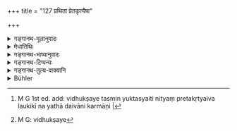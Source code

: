 +++
title = "127 प्रथिता प्रेतकृत्यैषा"

+++

<details><summary>गङ्गानथ-मूलानुवादः</summary>

This rite named “Pitrya,” performed on the Moonless Day is known as beneficial to the dead. To him who is intent on performing it, there always accrues benefit after death, offered according to human ordinances.—(127)
</details>

<details><summary>मेधातिथिः</summary>

न यथा दैवानि कर्माण्य् अदेवतार्थान्य् एवं पित्र्यं नाम तत्कर्मैतत् ।[^२२३] किं तर्हि, **प्रथिता** ख्याता वेदविदाम् **प्रेतकृत्या** प्रेतोपक्रिया । **विधुक्षये** । विधुश् चन्द्रस् तस्य क्षय अमावास्या । "तिथिक्षये" इति पाठान्तरम् । "**विधिक्षये**"[^२२४] इति तु पाठो निर्दुष्टः । एवं हि तत्र योजनम् । पित्र्यं नाम **विधि**चोदितं कर्म, **क्षये** गृहे । **तस्मिन्** कर्मणि पित्र्ये । **युक्तस्य** तत्परस्य । **नित्यं** कर्तुर् उपतिष्ठते । **प्रेतकृत्यैव** । तस्यापि प्रेतस्य कृत्या उपकारः श्राद्धादि पुत्रैः क्रियते । पुत्रपौत्रादिसंतत्यविच्छेदः श्राद्धफलम् अनेन प्रकारेण प्रतिपाद्यते । न च तत्फलकामस्यायम् अधिकारः, नित्यत्वस्य प्रतिपादितत्वात् । 


[^२२४]:
     M G: vidhukṣaye


[^२२३]:
     M G 1st ed. add: vidhukṣaye tasmin yuktasyaiti nityaṃ pretakṛtyaiva laukikī na yathā daivāni karmāṇi |

- <u>अन्ये</u> त्व् अधिकारान्तरम् इदं संतत्यविच्छेदकामस्येच्छन्ति । 

- **लौकिकी** इयं कर्तव्यता, स्मार्तेत्य् अर्थः ॥ ३.११७ ॥
</details>

<details><summary>गङ्गानथ-भाष्यानुवादः</summary>

‘Rites performed for the gods’ are not regarded as conferring any benefit on the gods; such, however, is not the case with this rite which is named ‘*Pitrya*.’ “What then?” It is ‘*known*,’ among people learned in the Vedas as ‘*beneficial to the dead*’—as conferring a benefit on the dead.

‘*On the moonless night*’—on the day on which there is no moon; *i.e*., the *amārasyā* day. Another residing is ‘*vidhikṣaye*.’ But the most faultless reading is ‘*vidhuhṣaye*.’ The meaning of the former would be that the rile named *Pitryā* is one that has been prescribed as to be done in the house.

‘*Upon this*’—upon this rite,—‘*he who is intent*’—he who is busy with its performance. To him there ‘*always accrues*,’ ‘*benefit after death*;’ *i.e*., for him also benefit after death is conferred by his sons performing the *śrāddha* and other rites for him.

What this means is that the continuity of the lines of one’s descendants—sons and grandsons—is the reward of performing *śrāddhas*. But this reward is not the incentive to its performance; as the rite has already been described as an obligatory one.

Others, however, have regarded this as indicating another incentive, for one desiring continuity of his line.

‘*Offered according to human ordinances*’:—*i.e*., this rite is performed according to rules laid down in the *Smṛtis*.—(127)
</details>

<details><summary>गङ्गानथ-टिप्पन्यः</summary>

‘*Vidhukṣaye*’—‘On the moonless day’.—Govindarāja reads ‘*vidhiḥ
kṣaye*’, which Medhātithi notes with approval, and explains as—the
‘*vidhi*’, *rite*, named—‘*nāma*’—‘*Pitrya*,’ is to be performed *in the
house*, ‘*kṣaye, gṛhe*.’
</details>

<details><summary>गङ्गानथ-तुल्य-वाक्यानि</summary>

*Gautama* (15.1).—‘One shall offer Śrāddha to Pitṛs on the moonless
day.’

*Viṣṇu* (76.1-2).—‘The moonless day, the three Aṣṭakās, the three
Anvaṣṭakās, the full-moon days of the month of Māgha, the thirteenth day
of the darker fortnight following after the full-moon day of the month
of Bhādra;—these are the occasions for obligatory Śrāddha, laid down by
Prajāpati; one not offering Śrāddha on these days falls into hell.’

*Baudhāyana* (2.8.1).—‘Offerings to Pitṛs are praiseworthy and conducive
to longevity, heaven and prosperity.’

*Prajāpati-Smṛti* (21).—‘If one performs Śrāddha on the moonless day,
with the help of Brāhmaṇas learned in the Veda, his Pitṛs become
satisfied and reward him with what he desires.’
</details>

<details><summary>Bühler</summary>

127	Famed is this rite for the dead, called (the sacrifice sacred to the manes (and performed) on the new-moon day; if a man is diligent in (performing) that, (the reward of) the rite for the dead, which is performed according to Smarta rules, reaches him constantly.
</details>
